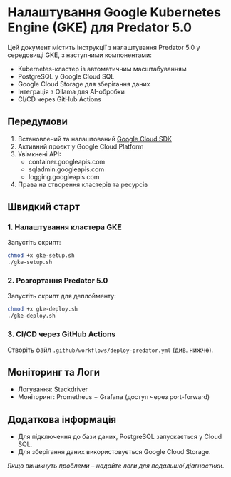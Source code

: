 # Налаштування Google Kubernetes Engine (GKE) для Predator 5.0

Цей документ містить інструкції з налаштування Predator 5.0 у середовищі GKE, з наступними компонентами:
- Kubernetes-кластер із автоматичним масштабуванням
- PostgreSQL у Google Cloud SQL
- Google Cloud Storage для зберігання даних
- Інтеграція з Ollama для AI-обробки
- CI/CD через GitHub Actions

## Передумови

1. Встановлений та налаштований [Google Cloud SDK](https://cloud.google.com/sdk/docs/install)
2. Активний проєкт у Google Cloud Platform
3. Увімкнені API:
   - container.googleapis.com
   - sqladmin.googleapis.com
   - logging.googleapis.com
4. Права на створення кластерів та ресурсів

## Швидкий старт

### 1. Налаштування кластера GKE

Запустіть скрипт:
```bash
chmod +x gke-setup.sh
./gke-setup.sh
```

### 2. Розгортання Predator 5.0

Запустіть скрипт для деплойменту:
```bash
chmod +x gke-deploy.sh
./gke-deploy.sh
```

### 3. CI/CD через GitHub Actions

Створіть файл `.github/workflows/deploy-predator.yml` (див. нижче).

## Моніторинг та Логи

- Логування: Stackdriver
- Моніторинг: Prometheus + Grafana (доступ через port-forward)

## Додаткова інформація

- Для підключення до бази даних, PostgreSQL запускається у Cloud SQL.
- Для зберігання даних використовується Google Cloud Storage.

*Якщо виникнуть проблеми – надайте логи для подальшої діагностики.*
